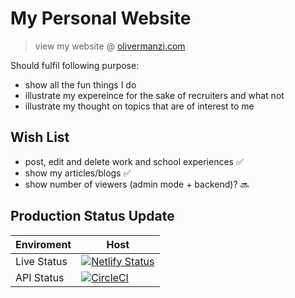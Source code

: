 # My Personal Website

> view my website @ [olivermanzi.com](https://www.olivermanzi.com/)

Should fulfil following purpose:

- show all the fun things I do
- illustrate my expereince for the sake of recruiters and what not
- illustrate my thought on topics that are of interest to me

## Wish List

- post, edit and delete work and school experiences ✅
- show my articles/blogs ✅
- show number of viewers (admin mode + backend)? 🔜

## Production Status Update

| Enviroment | Host |
|-|-|
| Live Status | [![Netlify Status](https://api.netlify.com/api/v1/badges/72aa6d1d-222e-438a-bfb2-5ae1989f1c7a/deploy-status)](https://app.netlify.com/sites/jovial-raman-b131f9/deploys) |
| API Status | [![CircleCI](https://circleci.com/gh/olivermanzi/olivermanzi-api/tree/master.svg?style=svg)](https://circleci.com/gh/olivermanzi/olivermanzi-api/tree/master) |
